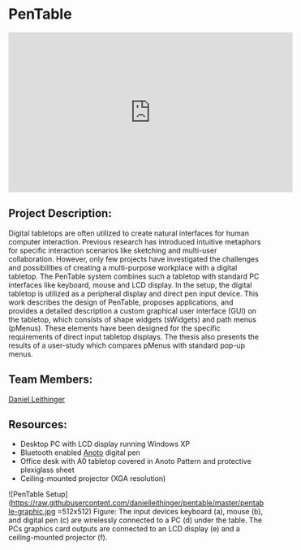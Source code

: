 # PenTable

<iframe width="560" height="315" src="https://www.youtube.com/embed/fHNi0WVeAYM" frameborder="0" allow="autoplay; encrypted-media" allowfullscreen></iframe>

## Project Description:

Digital tabletops are often utilized to create natural interfaces for human computer interaction. Previous research has introduced intuitive metaphors for specific interaction scenarios like sketching and multi-user collaboration. However, only few projects have investigated the challenges and possibilities of creating a multi-purpose workplace with a digital tabletop. The PenTable system combines such a tabletop with standard PC interfaces like keyboard, mouse and LCD display. In the setup, the digital tabletop is utilized as a
peripheral display and direct pen input device. This work describes the design of PenTable, proposes applications, and provides a detailed description a custom graphical user interface (GUI) on the tabletop, which consists of shape widgets (sWidgets) and path menus (pMenus). These elements have been designed for the specific requirements of direct input tabletop displays. The thesis also presents the results of a user-study which compares pMenus with standard pop-up menus.

## Team Members:

[Daniel Leithinger](http://www.leithinger.com)

## Resources:

* Desktop PC with LCD display running Windows XP
* Bluetooth enabled [Anoto](http://www.anoto.com) digital pen
* Office desk with A0 tabletop covered in Anoto Pattern and protective plexiglass sheet 
* Ceiling-mounted projector (XGA resolution)

![PenTable Setup](https://raw.githubusercontent.com/danielleithinger/pentable/master/pentable-graphic.jpg =512x512)
Figure: The input devices keyboard (a), mouse (b), and digital pen (c) are wirelessly connected to a PC (d) under the table. The PCs graphics card outputs are connected to an LCD display (e) and a ceiling-mounted projector (f).
